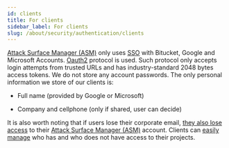 ```yaml
---
id: clients
title: For clients
sidebar_label: For clients
slug: /about/security/authentication/clients
---
```


[Attack Surface Manager (ASM)](https://app.fluidattacks.com/)
only uses
[SSO](https://en.wikipedia.org/wiki/Single_sign-on)
with Bitucket, Google and Microsoft Accounts.
[Oauth2](https://oauth.net/2/) protocol is used.
Such protocol only accepts login attempts from trusted URLs
and has industry-standard 2048 bytes access tokens.
We do not store any account passwords.
The only personal information we store of our clients is:

- Full name (provided by Google or Microsoft)

- Company and cellphone (only if shared, user can decide)

It is also worth noting
that if users lose their corporate email,
[they also lose access](/criteria/authorization/114)
to their
[Attack Surface Manager (ASM)](https://app.fluidattacks.com/)
account.
Clients can [easily manage](/criteria/authorization/034)
who has and who does not have
access to their projects.
